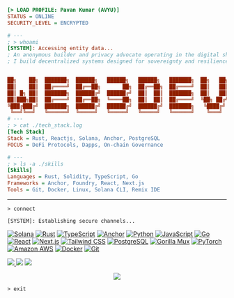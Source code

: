 
```ini
[> LOAD PROFILE: Pavan Kumar (AVYU)]
STATUS = ONLINE
SECURITY_LEVEL = ENCRYPTED

# ---
; > whoami
[SYSTEM]: Accessing entity data...
; An anonymous builder and privacy advocate operating in the digital shadows. 
; I build decentralized systems designed for sovereignty and resilience. Nullius in verba.


██╗    ██╗  ███████╗  ██████╗   ██████╗   ██████╗   ███████╗  ██╗   ██╗
██║    ██║  ██╔════╝  ██╔══██╗       ██╗  ██╔══██╗  ██╔════╝  ██║   ██║
██║ █╗ ██║  ███████╗  ██████╔╝  ██████╔╝  ██║  ██║  ███████╗  ██║   ██║
██║███╗██║  ██╔════╝  ██╔══██╗  ╚════██╗  ██║  ██║  ██╔════╝  ╚██╗ ██╔╝
╚███╔███╔╝  ███████╗  ██████╔╝  ██████╔╝  ██████╔╝  ███████╗   ╚████╔╝ 
 ╚══╝╚══╝   ╚══════╝  ╚═════╝   ╚═════╝   ╚═════╝   ╚══════╝    ╚═══╝  
# ---
; > cat ./tech_stack.log
[Tech Stack]
Stack = Rust, Reactjs, Solana, Anchor, PostgreSQL
FOCUS = DeFi Protocols, Dapps, On-chain Governance

# ---
; > ls -a ./skills
[Skills]
Languages = Rust, Solidity, TypeScript, Go
Frameworks = Anchor, Foundry, React, Next.js
Tools = Git, Docker, Linux, Solana CLI, Remix IDE
```

---

`> connect`

`[SYSTEM]: Establishing secure channels...`

<p align="left">
  <a href="https://solana.com/"><img alt="Solana" src="https://img.shields.io/badge/Solana-14F195?style=for-the-badge&logo=solana&logoColor=black"></a>
  <a href="https://www.rust-lang.org/"><img alt="Rust" src="https://img.shields.io/badge/Rust-000000?style=for-the-badge&logo=rust&logoColor=white"></a>
<a href="https://www.typescriptlang.org/"><img alt="TypeScript" src="https://img.shields.io/badge/TypeScript-3178C6?style=for-the-badge&logo=typescript&logoColor=white"></a>
<a href="https://www.anchor-lang.com/"><img alt="Anchor" src="https://img.shields.io/badge/Anchor-000000?style=for-the-badge&logo=anchor&logoColor=white"></a>
<a href="https://www.python.org/"><img alt="Python" src="https://img.shields.io/badge/Python-3776AB?style=for-the-badge&logo=python&logoColor=white"></a>
<a href="https://developer.mozilla.org/en-US/docs/Web/JavaScript"><img alt="JavaScript" src="https://img.shields.io/badge/JavaScript-F7DF1E?style=for-the-badge&logo=javascript&logoColor=black"></a>
<a href="https://go.dev/"><img alt="Go" src="https://img.shields.io/badge/Go-00ADD8?style=for-the-badge&logo=go&logoColor=white"></a>
<a href="https://react.dev/"><img alt="React" src="https://img.shields.io/badge/React-61DAFB?style=for-the-badge&logo=react&logoColor=black"></a>
<a href="https://nextjs.org/"><img alt="Next.js" src="https://img.shields.io/badge/Next.js-000000?style=for-the-badge&logo=next.js&logoColor=white"></a>
<a href="https://tailwindcss.com/"><img alt="Tailwind CSS" src="https://img.shields.io/badge/Tailwind_CSS-38B2AC?style=for-the-badge&logo=tailwind-css&logoColor=white"></a>
<a href="https://www.postgresql.org/"><img alt="PostgreSQL" src="https://img.shields.io/badge/PostgreSQL-336791?style=for-the-badge&logo=postgresql&logoColor=white"></a>
<a href="https://github.com/gorilla/mux"><img alt="Gorilla Mux" src="https://img.shields.io/badge/Gorilla_Mux-000000?style=for-the-badge&logo=gorilla-mux&logoColor=white"></a>
<a href="https://pytorch.org/"><img alt="PyTorch" src="https://img.shields.io/badge/PyTorch-EE4C2C?style=for-the-badge&logo=pytorch&logoColor=white"></a>
<a href="https://aws.amazon.com/"><img alt="Amazon AWS" src="https://img.shields.io/badge/Amazon_AWS-232F3E?style=for-the-badge&logo=amazon-aws&logoColor=white"></a>
<a href="https://www.docker.com/"><img alt="Docker" src="https://img.shields.io/badge/Docker-2496ED?style=for-the-badge&logo=docker&logoColor=white"></a>
<a href="https://git-scm.com/"><img alt="Git" src="https://img.shields.io/badge/Git-F05032?style=for-the-badge&logo=git&logoColor=white"></a>
</p>


<a href="https://x.com/pavan15dotai"><img src="https://img.shields.io/badge/X-%23000000.svg?&style=for-the-badge&logo=X&logoColor=white" />
<a href="https://discord.com/users/swagdoc15"><img src="https://img.shields.io/badge/Discord-5865F2?style=for-the-badge&logo=discord&logoColor=white" /></a>
<a href="https://www.linkedin.com/in/pavan-kumar-kuchibhotla-3a34a8258/"><img src="https://img.shields.io/badge/LinkedIn-0077B5?style=for-the-badge&logo=linkedin&logoColor=white" /></a>

<p align="center">
  <a href="https://github.com/anuraghazra/github-readme-stats">
    <img src="https://github-readme-stats.vercel.app/api/top-langs/?username=mepavankumar15&layout=compact&theme=radical&hide_border=true&bg_color=0D1117" />
  </a>
</p>

`> exit`
